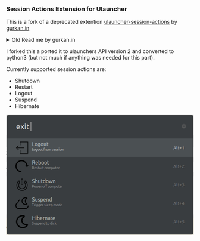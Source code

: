 ### Session Actions Extension for Ulauncher

This is a fork of a deprecated extention [ulauncher-session-actions](https://github.com/seqizz/ulauncher-session-actions) by [gurkan.in](https://gurkan.in/)

<details>
  <summary>Old Read me by gurkan.in</summary>
*A hacky session actions extension for the [ulauncher](https://ulauncher.io/).

(Formerly known as: 'ulauncher-exit-cinnamon', then I realize hardcoding things doesn't make sense.)

By default, the values it has will work only for Cinnamon DE.
You can configure this for whatever DE/WM you're using. Just check the settings.

Currently supported session actions are:

- Shutdown
- Restart
- Logout
- Suspend
- Hibernate
*
![extension screenshot](https://i.imgur.com/pk4KXI5.jpg)

</details>

I forked this a ported it to ulaunchers API version 2 and converted to python3 (but not much if anything was needed for this part).

Currently supported session actions are:

- Shutdown
- Restart
- Logout
- Suspend
- Hibernate

![Ulauncher Extension Screenshot](./images/screenshots/Main.png)
